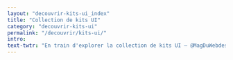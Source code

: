 ```yaml
---
layout: "decouvrir-kits-ui_index"
title: "Collection de kits UI"
category: "decouvrir-kits-ui"
permalink: "/decouvrir/kits-ui/"
intro:
text-twtr: "En train d'explorer la collection de kits UI – @MagDuWebdesign"
---
```

